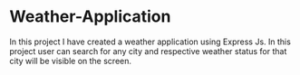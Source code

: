 # Weather-Application

In this project I have created a weather application using Express Js. In this project user can search for any city and respective weather status for that city will be visible on the screen.
